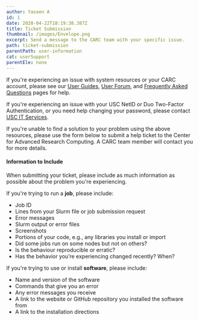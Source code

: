 ```yaml
---
author: Yaseen A
id: 1
date: 2020-04-22T18:19:38.387Z
title: Ticket Submission
thumbnail: /images/Envelope.png
excerpt: Send a message to the CARC team with your specific issue.
path: ticket-submission
parentPath: user-information
cat: userSupport
parentEle: none
---
```


If you're experiencing an issue with system resources or your CARC account, please see our [User Guides](https://arcc-dev.usc.edu/user-information/user-guides), [User Forum](https://hpc-discourse.usc.edu/categories), and [Frequently Asked Questions](https://arcc-dev.usc.edu/user-information/frequently-asked-questions) pages for help.

If you're experiencing an issue with your USC NetID or Duo Two-Factor Authentication, or you need help changing your password, please contact [USC IT Services](https://itservices.usc.edu/self-help/).

If you're unable to find a solution to your problem using the above resources, please use the form below to submit a help ticket to the Center for Advanced Research Computing. A CARC team member will contact you for more details.

#### Information to Include

When submitting your ticket, please include as much information as possible about the problem you're experiencing.

If you're trying to run a **job**, please include:

 - Job ID
 - Lines from your Slurm file or job submission request
 - Error messages
 - Slurm output or error files
 - Screenshots
 - Portions of your code, e.g., any libraries you install or import
 - Did some jobs run on some nodes but not on others?
 - Is the behaviour reproducible or erratic?
 - Has the behavior you’re experiencing changed recently? When?

If you're trying to use or install **software**, please include:

 - Name and version of the software
 - Commands that give you an error
 - Any error messages you receive
 - A link to the website or GitHub repository you installed the software from
 - A link to the installation directions
